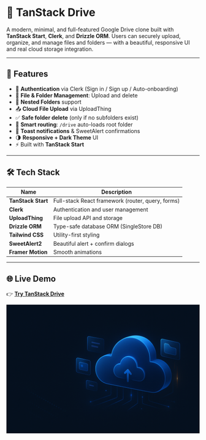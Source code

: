 # 📁 TanStack Drive

A modern, minimal, and full-featured Google Drive clone built with **TanStack Start**, **Clerk**, and **Drizzle ORM**. Users can securely upload, organize, and manage files and folders — with a beautiful, responsive UI and real cloud storage integration.

---

## 🚀 Features

- 🔐 **Authentication** via Clerk (Sign in / Sign up / Auto-onboarding)
- 📁 **File & Folder Management**: Upload and delete
- 📂 **Nested Folders** support
- 📤 **Cloud File Upload** via UploadThing
- ✅ **Safe folder delete** (only if no subfolders exist)
- 🧭 **Smart routing**: `/drive` auto-loads root folder
- 🧼 **Toast notifications** & SweetAlert confirmations
- 🌗 **Responsive + Dark Theme** UI
- ⚡ Built with **TanStack Start** 

---

## 🛠 Tech Stack

| Name             | Description                                      |
|------------------|--------------------------------------------------|
| **TanStack Start** | Full-stack React framework (router, query, forms) |
| **Clerk**         | Authentication and user management              |
| **UploadThing**   | File upload API and storage                     |
| **Drizzle ORM**   | Type-safe database ORM (SingleStore DB)         |
| **Tailwind CSS**  | Utility-first styling                           |
| **SweetAlert2**   | Beautiful alert + confirm dialogs               |
| **Framer Motion** | Smooth animations                               |

---

## 🌐 Live Demo

👉 **[Try TanStack Drive](https://tanstack-drive.netlify.app/)**

![Background](./public/tanstack-background.png)

